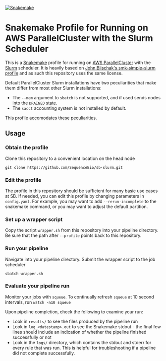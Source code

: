 [![Snakemake](https://img.shields.io/badge/snakemake-≥7.0.0-brightgreen.svg)](https://snakemake.github.io)

# Snakemake Profile for Running on AWS ParallelCluster with the Slurm Scheduler

This is a [Snakemake](https://snakemake.github.io/) profile for running on [AWS ParallelCluster](https://docs.aws.amazon.com/parallelcluster) with the [Slurm](https://slurm.schedmd.com/documentation.html) scheduler.
It is heavily based on [John Blischak's smk-simple-slurm profile](https://github.com/jdblischak/smk-simple-slurm) and as such this repository uses the same license.

Default ParallelCluster Slurm installations have two peculiarities that make them differ from most other Slurm installations:
- The `--mem` argument to `sbatch` is not supported, and if used sends nodes into the `DRAINED` state.
- The `sacct` accounting system is not installed by default.

This profile accomodates these peculiarities.


## Usage

### Obtain the profile

Clone this repository to a convenient location on the head node
```
git clone https://github.com/SequenceBio/sb-slurm.git
```

### Edit the profile

The profile in this repository should be sufficient for many basic use cases at SB.  If needed, you can edit this profile by changing parameters in `config.yaml`.  For example, you may want to add `--rerun-incomplete` to the snakemake command, or you may want to adjust the default partition.

### Set up a wrapper script

Copy the script `wrapper.sh` from this repository into your pipeline directory.  Be sure that the path after `--profile` points back to this repository.

### Run your pipeline

Navigate into your pipeline directory.  Submit the wrapper script to the job scheduler
```
sbatch wrapper.sh
```

### Evaluate your pipeline run

Monitor your jobs with `squeue`.  To continually refresh `squeue` at 10 second intervals, run `watch -n10 squeue`


Upon pipeline completion, check the following to examine your run:
- Look in `results/` to see the files produced by the pipeline run
- Look in `log_<datestamp>.out` to see the Snakemake stdout - the final few lines should include an indication of whether the pipeline finished successfully or not
- Look in the `logs/` directory, which contains the stdout and stderr for every rule that was run.  This is helpful for troubleshooting if a pipeline did not complete successfully.

